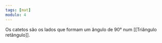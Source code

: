```yaml
---
tags: [mat]
modulo: 4
---
```


Os catetos são os lados que formam um ângulo de 90° num [[Triângulo retângulo]].